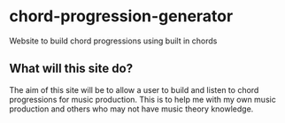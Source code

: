 # chord-progression-generator
Website to build chord progressions using built in chords

## What will this site do?
The aim of this site will be to allow a user to build and listen to chord progressions for music production. This is to help me with my own music production and others who may not have music theory knowledge.

